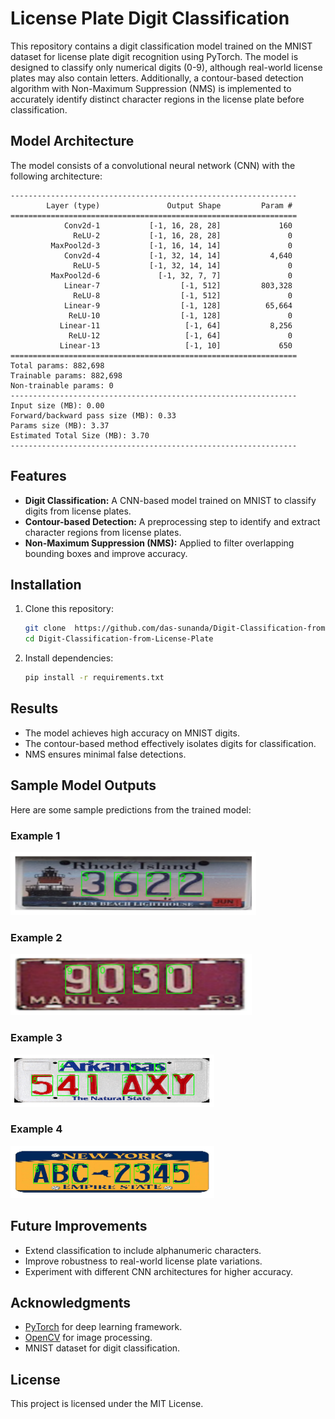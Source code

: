 # License Plate Digit Classification

This repository contains a digit classification model trained on the MNIST dataset for license plate digit recognition using PyTorch. The model is designed to classify only numerical digits (0-9), although real-world license plates may also contain letters. Additionally, a contour-based detection algorithm with Non-Maximum Suppression (NMS) is implemented to accurately identify distinct character regions in the license plate before classification.

## Model Architecture

The model consists of a convolutional neural network (CNN) with the following architecture:

```
----------------------------------------------------------------
        Layer (type)               Output Shape         Param #
================================================================
            Conv2d-1           [-1, 16, 28, 28]             160
              ReLU-2           [-1, 16, 28, 28]               0
         MaxPool2d-3           [-1, 16, 14, 14]               0
            Conv2d-4           [-1, 32, 14, 14]           4,640
              ReLU-5           [-1, 32, 14, 14]               0
         MaxPool2d-6             [-1, 32, 7, 7]               0
            Linear-7                  [-1, 512]         803,328
              ReLU-8                  [-1, 512]               0
            Linear-9                  [-1, 128]          65,664
             ReLU-10                  [-1, 128]               0
           Linear-11                   [-1, 64]           8,256
             ReLU-12                   [-1, 64]               0
           Linear-13                   [-1, 10]             650
================================================================
Total params: 882,698
Trainable params: 882,698
Non-trainable params: 0
----------------------------------------------------------------
Input size (MB): 0.00
Forward/backward pass size (MB): 0.33
Params size (MB): 3.37
Estimated Total Size (MB): 3.70
----------------------------------------------------------------
```

## Features
- **Digit Classification:** A CNN-based model trained on MNIST to classify digits from license plates.
- **Contour-based Detection:** A preprocessing step to identify and extract character regions from license plates.
- **Non-Maximum Suppression (NMS):** Applied to filter overlapping bounding boxes and improve accuracy.

## Installation
1. Clone this repository:
   ```bash
   git clone  https://github.com/das-sunanda/Digit-Classification-from-License-Plate.git
   cd Digit-Classification-from-License-Plate
   ```
2. Install dependencies:
   ```bash
   pip install -r requirements.txt
   ```

## Results
- The model achieves high accuracy on MNIST digits.
- The contour-based method effectively isolates digits for classification.
- NMS ensures minimal false detections.

## Sample Model Outputs
Here are some sample predictions from the trained model:

### Example 1
![Prediction 1](outputs/sample1.png)

### Example 2
![Prediction 2](outputs/sample2.png)

### Example 3
![Prediction 3](outputs/arkansas.png)

### Example 4
![Prediction 4](outputs/newyork.png)

## Future Improvements
- Extend classification to include alphanumeric characters.
- Improve robustness to real-world license plate variations.
- Experiment with different CNN architectures for higher accuracy.


## Acknowledgments
- [PyTorch](https://pytorch.org/) for deep learning framework.
- [OpenCV](https://opencv.org/) for image processing.
- MNIST dataset for digit classification.

## License
This project is licensed under the MIT License.
